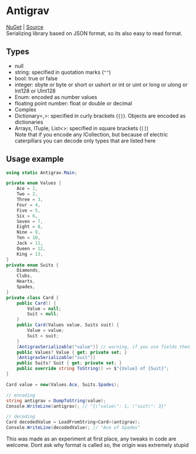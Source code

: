 # Antigrav
[NuGet](https://www.nuget.org/packages/Antigrav) | [Source](https://github.com/antigrav-technologies/antigrav-cs)\
Serializing library based on JSON format, so its also easy to read format.
## Types
- null
- string: specified in quotation marks (`""`)
- bool: true or false
- integer: sbyte or byte or short or ushort or int or uint or long or ulong or Int128 or UInt128
- Enum: encoded as number values
- floating point number: float or double or decimal
- Complex
- Dictionary<,>: specified in curly brackets (`{}`). Objects are encoded as dictionaries
- Arrays, ITuple, List<>: specified in square brackets (`[]`)\
Note that if you encode any ICollection, but because of electric caterpillars you can decode only types that are listed here
## Usage example

```c#
using static Antigrav.Main;

private enum Values {
    Ace = 1,
    Two = 2,
    Three = 3,
    Four = 4,
    Five = 5,
    Six = 6,
    Seven = 7,
    Eight = 8,
    Nine = 9,
    Ten = 10,
    Jack = 11,
    Queen = 12,
    King = 13,
}
private enum Suits {
    Diamonds,
    Clubs,
    Hearts,
    Spades,
}
private class Card {
    public Card() {
        Value = null;
        Suit = null;
    }
    public Card(Values value, Suits suit) {
        Value = value;
        Suit = suit;
    }
    [AntigravSerializable("value")] // warning, if you use fields then implement a set method.
    public Values? Value { get; private set; }
    [AntigravSerializable("suit")]
    public Suits? Suit { get; private set; }
    public override string ToString() => $"{Value} of {Suit}";
}

Card value = new(Values.Ace, Suits.Spades);

// encoding
string antigrav = DumpToString(value);
Console.WriteLine(antigrav); // "{\"value\": 1, \"suit\": 3}"

// decoding
Card decodedValue = LoadFromString<Card>(antigrav);
Console.WriteLine(decodedValue); // "Ace of Spades"
```
This was made as an experiment at first place, any tweaks in code are welcome. Dont ask why format is called so, the origin was extremely stupid
